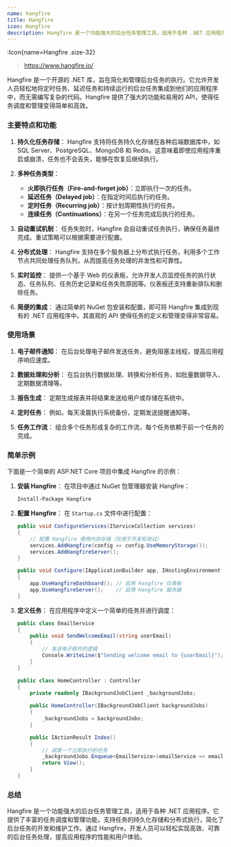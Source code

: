 ```yaml
---
name: hangfire
title: Hangfire
icon: Hangfire
description: Hangfire 是一个功能强大的后台任务管理工具，适用于各种 .NET 应用程序。它提供了丰富的任务调度和管理功能，支持任务的持久化存储和分布式执行，简化了后台任务的开发和维护工作。通过 Hangfire，开发人员可以轻松实现高效、可靠的后台任务处理，提高应用程序的性能和用户体验。
---
```



:Icon{name=Hangfire .size-32}

> https://www.hangfire.io/

Hangfire 是一个开源的 .NET 库，旨在简化和管理后台任务的执行。它允许开发人员轻松地将定时任务、延迟任务和持续运行的后台任务集成到他们的应用程序中，而无需编写复杂的代码。Hangfire 提供了强大的功能和易用的 API，使得任务调度和管理变得简单和高效。

### 主要特点和功能

1. **持久化任务存储**：
   Hangfire 支持将任务持久化存储在各种后端数据库中，如 SQL Server、PostgreSQL、MongoDB 和 Redis。这意味着即使应用程序重启或崩溃，任务也不会丢失，能够在恢复后继续执行。

2. **多种任务类型**：
   - **火即执行任务（Fire-and-forget job）**：立即执行一次的任务。
   - **延迟任务（Delayed job）**：在指定时间后执行的任务。
   - **定时任务（Recurring job）**：按计划周期性执行的任务。
   - **连续任务（Continuations）**：在另一个任务完成后执行的任务。

3. **自动重试机制**：
   任务失败时，Hangfire 会自动重试任务执行，确保任务最终完成。重试策略可以根据需要进行配置。

4. **分布式处理**：
   Hangfire 支持在多个服务器上分布式执行任务，利用多个工作节点共同处理任务队列，从而提高任务处理的并发性和可靠性。

5. **实时监控**：
   提供一个基于 Web 的仪表板，允许开发人员监控任务的执行状态、任务队列、任务历史记录和任务失败原因等。仪表板还支持重新排队和删除任务。

6. **简便的集成**：
   通过简单的 NuGet 包安装和配置，即可将 Hangfire 集成到现有的 .NET 应用程序中。其直观的 API 使得任务的定义和管理变得非常容易。

### 使用场景

1. **电子邮件通知**：
   在后台处理电子邮件发送任务，避免阻塞主线程，提高应用程序响应速度。

2. **数据处理和分析**：
   在后台执行数据处理、转换和分析任务，如批量数据导入、定期数据清理等。

3. **报告生成**：
   定期生成报表并将结果发送给用户或存储在系统中。

4. **定时任务**：
   例如，每天凌晨执行系统备份，定期发送提醒通知等。

5. **任务工作流**：
   组合多个任务形成复杂的工作流，每个任务依赖于前一个任务的完成。

### 简单示例

下面是一个简单的 ASP.NET Core 项目中集成 Hangfire 的示例：

1. **安装 Hangfire**：
   在项目中通过 NuGet 包管理器安装 Hangfire：
   ```bash
   Install-Package Hangfire
   ```

2. **配置 Hangfire**：
   在 `Startup.cs` 文件中进行配置：
   ```csharp
   public void ConfigureServices(IServiceCollection services)
   {
       // 配置 Hangfire 使用内存存储（仅用于开发和测试）
       services.AddHangfire(config => config.UseMemoryStorage());
       services.AddHangfireServer();
   }

   public void Configure(IApplicationBuilder app, IHostingEnvironment env)
   {
       app.UseHangfireDashboard(); // 启用 Hangfire 仪表板
       app.UseHangfireServer();    // 启用 Hangfire 服务器
   }
   ```

3. **定义任务**：
   在应用程序中定义一个简单的任务并进行调度：
   ```csharp
   public class EmailService
   {
       public void SendWelcomeEmail(string userEmail)
       {
           // 发送电子邮件的逻辑
           Console.WriteLine($"Sending welcome email to {userEmail}");
       }
   }

   public class HomeController : Controller
   {
       private readonly IBackgroundJobClient _backgroundJobs;

       public HomeController(IBackgroundJobClient backgroundJobs)
       {
           _backgroundJobs = backgroundJobs;
       }

       public IActionResult Index()
       {
           // 调度一个立即执行的任务
           _backgroundJobs.Enqueue<EmailService>(emailService => emailService.SendWelcomeEmail("user@example.com"));
           return View();
       }
   }
   ```

### 总结

Hangfire 是一个功能强大的后台任务管理工具，适用于各种 .NET 应用程序。它提供了丰富的任务调度和管理功能，支持任务的持久化存储和分布式执行，简化了后台任务的开发和维护工作。通过 Hangfire，开发人员可以轻松实现高效、可靠的后台任务处理，提高应用程序的性能和用户体验。